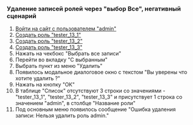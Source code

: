 ### Удаление записей ролей через "выбор Все", негативный сценарий

1. [Войти на сайт с пользователем "admin"](../../../../0.%20Шаги/1.%20Войти%20на%20сайт%20с%20пользователем%20username.md)
1. [Создать роль "tester_13_1"](../../../../0.%20Шаги/4.%20Создать%20роль%20с%20именем%20userrole.md)
1. [Создать роль "tester_13_2"](../../../../0.%20Шаги/4.%20Создать%20роль%20с%20именем%20userrole.md)
1. [Создать роль "tester_13_3"](../../../../0.%20Шаги/4.%20Создать%20роль%20с%20именем%20userrole.md)
1. Нажать на чекбокс "Выбрать все записи"
1. Перейти во вкладку "С выбранным"
1. Выбрать пункт из меню "Удалить"
1. Появилось модальное диалоговое окно с текстом "Вы уверены что хотите удалить ?"
1. Нажать на кнопку "ОК"
1. В таблице "Список" отсутствуют 3 строки со значениями - "tester_13_1", "tester_13_2", "tester_13_3" и присутствует 1 строка со значением "admin", в столбце "Название роли"
1. Под основным меню появилось сообщение "Ошибка удаления записи: Нельзя удалить роль admin."